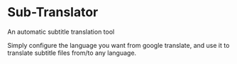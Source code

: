 # Sub-Translator
 An automatic subtitle translation tool

 Simply configure the language you want from google translate, and use it to translate subtitle files from/to any language.
